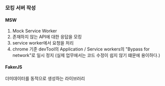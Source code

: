 ### 모킹 서버 작성
#### MSW
1. Mock Service Worker
2. 존재하지 않는 API에 대한 응답을 모킹
3. service worker에서 요청을 처리
4. chrome 기준 devTool의 Application / Service workers의 "Bypass for network"로 일시 정지 (실제 업무에서는 코드 수정이 쉽지 않기 떄문에 용이하다.)  

#### FakerJS
더미데이터를 동적으로 생성하는 라이브러리  
